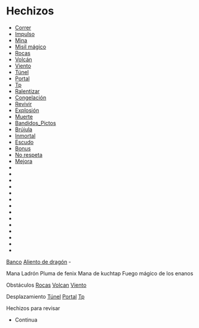 # Hechizos

- [Correr](Correr.md)
- [Impulso](Impulso.md)
- [Mina](Mina.md)
- [Misil mágico](Misil_magico.md)
- [Rocas](Rocas.md)
- [Volcán](Volcan.md)
- [Viento](Viento.md)
- [Túnel](Tunel.md)
- [Portal](Portal.md)
- [Tp](Tp.md)
- [Ralentizar](Ralentizar.md)
- [Congelación](Congelacion.md)
- [Revivir](Revivir.md)
- [Explosión](Explosión.md)
- [Muerte](Muerte.md)
- [Bandidos_Pictos](Bandidos_Pictos.md)
- [Brújula](Brujula.md)
- [Inmortal](Inmortal.md)
- [Escudo](Escudo.md)
- [Bonus](Bonus.md)
- [No respeta](No_respeta.md)
- [Mejora](Mejora.md)
- 
- 
- 
- 
-  
- 
- 
- 
- 
- 
- 
- 
- 
- 

[Banco](Banco.md)
[Aliento de dragón](Aliento_de_dragon.md) -

Mana 
Ladrón
Pluma de fenix
Mana de kuchtap
Fuego mágico de los enanos


Obstáculos
[Rocas](Rocas.md)
[Volcan](Volcan.md)
[Viento](Viento.md)


Desplazamiento
[Túnel](Tunel.md)
[Portal](Portal.md)
[Tp](Tp.md)





Hechizos para revisar 
- Continua 


<!--
Para que sirven lo hechizos?

Los hechizos sirven para que el juego sea menos predecible, mas caótico. De esa forma, el juego es mas divertido por que la estrategia se forma en función de los hechizos que al estar disponibles para todos, hay prisa por activarlo antes que el resto.

Siempre puedes hacer los tuyos propios y ponerlos en GitHub para toda la comunidad.
-->
